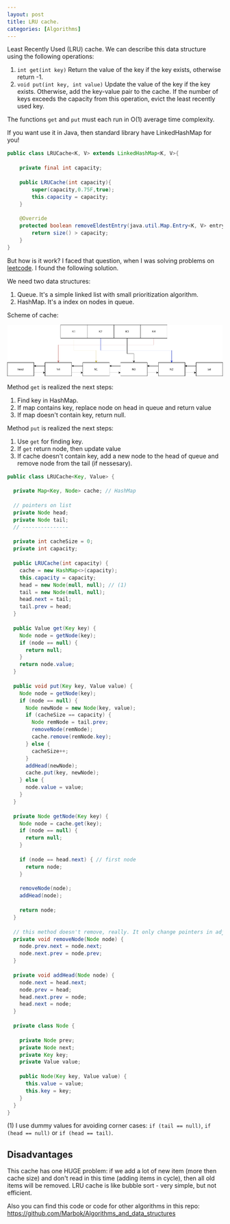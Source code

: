 ```yaml
---
layout: post
title: LRU cache.
categories: [Algorithms]
---
```

Least Recently Used (LRU) cache. We can describe this data structure using the following operations:
1. `int get(int key)` Return the value of the key if the key exists, otherwise return -1.
2. `void put(int key, int value)` Update the value of the key if the key exists. Otherwise, add the key-value pair to the cache. If the number of keys exceeds the capacity from this operation, evict the least recently used key.

The functions `get` and `put` must each run in O(1) average time complexity.

If you want use it in Java, then standard library have LinkedHashMap for you!
```java
public class LRUCache<K, V> extends LinkedHashMap<K, V>{

    private final int capacity;

    public LRUCache(int capacity){
        super(capacity,0.75F,true);
        this.capacity = capacity;
    }

    @Override
    protected boolean removeEldestEntry(java.util.Map.Entry<K, V> entry) {
        return size() > capacity;
    }
}
```

But how is it work? I faced that question, when I was solving problems on [leetcode](https://leetcode.com/problems/lru-cache/).
I found the following solution.

We need two data structures:
1. Queue. It's a simple linked list with small prioritization algorithm.
2. HashMap. It's a index on nodes in queue.

Scheme of cache:

<img src="/images/lru_cache/lru.png" />

Method `get` is realized the next steps:
1. Find key in HashMap.
2. If map contains key, replace node on head in queue and return value
3. If map doesn't contain key, return null.

Method `put` is realized the next steps:
1. Use `get` for finding key.
2. If `get` return node, then update value
3. If cache doesn't contain key, add a new node to the head of queue and remove node from the tail (if nessesary).

```java
public class LRUCache<Key, Value> {

  private Map<Key, Node> cache; // HashMap

  // pointers on list
  private Node head; 
  private Node tail;
  // ---------------

  private int cacheSize = 0;
  private int capacity;

  public LRUCache(int capacity) {
    cache = new HashMap<>(capacity);
    this.capacity = capacity;
    head = new Node(null, null); // (1)
    tail = new Node(null, null);
    head.next = tail;
    tail.prev = head;
  }

  public Value get(Key key) {
    Node node = getNode(key);
    if (node == null) {
      return null;
    }
    return node.value;
  }

  public void put(Key key, Value value) {
    Node node = getNode(key);
    if (node == null) {
      Node newNode = new Node(key, value);
      if (cacheSize == capacity) {
        Node remNode = tail.prev;
        removeNode(remNode);
        cache.remove(remNode.key);
      } else {
        cacheSize++;
      }
      addHead(newNode);
      cache.put(key, newNode);
    } else {
      node.value = value;
    }
  }

  private Node getNode(Key key) {
    Node node = cache.get(key);
    if (node == null) {
      return null;
    }

    if (node == head.next) { // first node
      return node;
    }

    removeNode(node);
    addHead(node);

    return node;
  }

  // this method doesn't remove, really. It only change pointers in adjoining nodes.
  private void removeNode(Node node) {
    node.prev.next = node.next;
    node.next.prev = node.prev;
  }

  private void addHead(Node node) {
    node.next = head.next;
    node.prev = head;
    head.next.prev = node;
    head.next = node;
  }

  private class Node {

    private Node prev;
    private Node next;
    private Key key;
    private Value value;

    public Node(Key key, Value value) {
      this.value = value;
      this.key = key;
    }
  }
}
```

(1) I use dummy values for avoiding corner cases: `if (tail == null)`, `if (head == null)` or `if (head == tail)`.

## Disadvantages
This cache has one HUGE problem: if we add a lot of new item (more then cache size) and don't read in this time (adding items in cycle), then all old items will be removed. LRU cache is like bubble sort - very simple, but not efficient.

Also you can find this code or code for other algorithms in this repo: https://github.com/Marbok/Algorithms_and_data_structures
